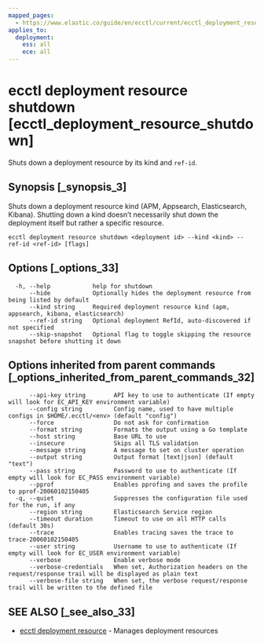 ```yaml
---
mapped_pages:
  - https://www.elastic.co/guide/en/ecctl/current/ecctl_deployment_resource_shutdown.html
applies_to:
  deployment:
    ess: all
    ece: all
---
```


# ecctl deployment resource shutdown [ecctl_deployment_resource_shutdown]

Shuts down a deployment resource by its kind and `ref-id`.


## Synopsis [_synopsis_3]

Shuts down a deployment resource kind (APM, Appsearch, Elasticsearch, Kibana). Shutting down a kind doesn’t necessarily shut down the deployment itself but rather a specific  resource.

```
ecctl deployment resource shutdown <deployment id> --kind <kind> --ref-id <ref-id> [flags]
```


## Options [_options_33]

```
  -h, --help            help for shutdown
      --hide            Optionally hides the deployment resource from being listed by default
      --kind string     Required deployment resource kind (apm, appsearch, kibana, elasticsearch)
      --ref-id string   Optional deployment RefId, auto-discovered if not specified
      --skip-snapshot   Optional flag to toggle skipping the resource snapshot before shutting it down
```


## Options inherited from parent commands [_options_inherited_from_parent_commands_32]

```
      --api-key string        API key to use to authenticate (If empty will look for EC_API_KEY environment variable)
      --config string         Config name, used to have multiple configs in $HOME/.ecctl/<env> (default "config")
      --force                 Do not ask for confirmation
      --format string         Formats the output using a Go template
      --host string           Base URL to use
      --insecure              Skips all TLS validation
      --message string        A message to set on cluster operation
      --output string         Output format [text|json] (default "text")
      --pass string           Password to use to authenticate (If empty will look for EC_PASS environment variable)
      --pprof                 Enables pprofing and saves the profile to pprof-20060102150405
  -q, --quiet                 Suppresses the configuration file used for the run, if any
      --region string         Elasticsearch Service region
      --timeout duration      Timeout to use on all HTTP calls (default 30s)
      --trace                 Enables tracing saves the trace to trace-20060102150405
      --user string           Username to use to authenticate (If empty will look for EC_USER environment variable)
      --verbose               Enable verbose mode
      --verbose-credentials   When set, Authorization headers on the request/response trail will be displayed as plain text
      --verbose-file string   When set, the verbose request/response trail will be written to the defined file
```


## SEE ALSO [_see_also_33]

* [ecctl deployment resource](/reference/ecctl_deployment_resource.md)	 - Manages deployment resources

